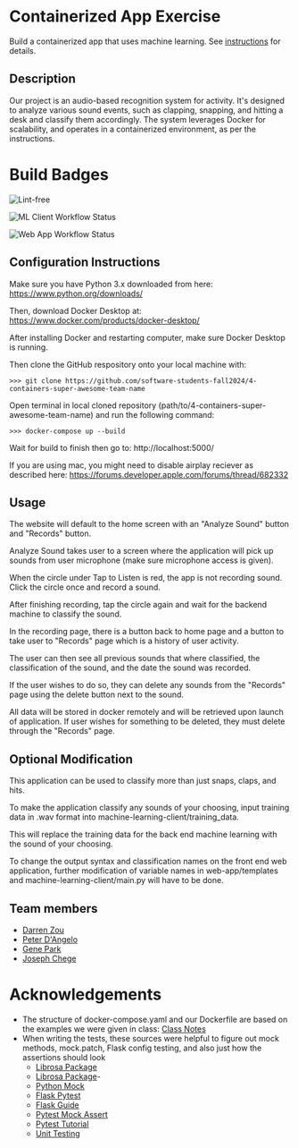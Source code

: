 # Containerized App Exercise

Build a containerized app that uses machine learning. See [instructions](./instructions.md) for details.

## Description

Our project is an audio-based recognition system for activity. It's designed to analyze various sound events, such as clapping, snapping, and hitting a desk and classify them accordingly. The system leverages Docker for scalability, and operates in a containerized environment, as per the instructions.

# Build Badges

![Lint-free](https://github.com/nyu-software-engineering/containerized-app-exercise/actions/workflows/lint.yml/badge.svg)

![ML Client Workflow Status](https://github.com/software-students-fall2024/4-containers-super-awesome-team-name/actions/workflows/ml_client.yml/badge.svg?branch=main)

![Web App Workflow Status](https://github.com/software-students-fall2024/4-containers-super-awesome-team-name/actions/workflows/web_app.yml/badge.svg?branch=main)

## Configuration Instructions

Make sure you have Python 3.x downloaded from here:
https://www.python.org/downloads/

Then, download Docker Desktop at:
https://www.docker.com/products/docker-desktop/

After installing Docker and restarting computer, make sure Docker Desktop is running.

Then clone the GitHub respository onto your local machine with:

```
>>> git clone https://github.com/software-students-fall2024/4-containers-super-awesome-team-name
```

Open terminal in local cloned repository (path/to/4-containers-super-awesome-team-name) and run the following command:
```
>>> docker-compose up --build
```

Wait for build to finish then go to:
http://localhost:5000/

If you are using mac, you might need to disable airplay reciever as described here:
https://forums.developer.apple.com/forums/thread/682332

## Usage

The website will default to the home screen with an "Analyze Sound" button and "Records" button.

Analyze Sound takes user to a screen where the application will pick up sounds from user microphone (make sure microphone access is given).

When the circle under Tap to Listen is red, the app is not recording sound. Click the circle once and record a sound.

After finishing recording, tap the circle again and wait for the backend machine to classify the sound.

In the recording page, there is a button back to home page and a button to take user to "Records" page which is a history of user activity.

The user can then see all previous sounds that where classified, the classification of the sound, and the date the sound was recorded.

If the user wishes to do so, they can delete any sounds from the "Records" page using the delete button next to the sound.

All data will be stored in docker remotely and will be retrieved upon launch of application. If user wishes for something to be deleted, they must delete through the "Records" page.

## Optional Modification

This application can be used to classify more than just snaps, claps, and hits. 

To make the application classify any sounds of your choosing, input training data in .wav format into machine-learning-client/training_data. 

This will replace the training data for the back end machine learning with the sound of your choosing. 

To change the output syntax and classification names on the front end web application, further modification of variable names in web-app/templates and machine-learning-client/main.py will have to be done.

## Team members

- [Darren Zou](https://github.com/darrenzou)
- [Peter D'Angelo](https://github.com/dangelo729)
- [Gene Park](https://github.com/geneparkmcs)
- [Joseph Chege](https://github.com/JosephChege4)

# Acknowledgements

- The structure of docker-compose.yaml and our Dockerfile are based on the examples we were given in class: [Class Notes](https://knowledge.kitchen/content/courses/software-engineering/notes/containers/)
- When writing the tests, these sources were helpful to figure out mock methods, mock.patch, Flask config testing, and also just how the assertions should look 
    - [Librosa Package](https://librosa.org/doc/0.8.1/index.html#id1)
    - [Librosa Package](https://discuss.pytorch.org/t/mfcc-extracterted-by-librosa-pytorch/161180)-
    - [Python Mock](https://realpython.com/python-mock-library/)
    - [Flask Pytest](https://testdriven.io/blog/flask-pytest/)
    - [Flask Guide](https://flask.palletsprojects.com/en/stable)
    - [Pytest Mock Assert](https://pytest-with-eric.com/mocking/pytest-mock-assert-called/)
    - [Pytest Tutorial](https://www.geeksforgeeks.org/pytest-tutorial-testing-python-application-using-pytest/)
    - [Unit Testing](https://www.skillreactor.io/learn/unit-testing-in-backend-development/unit-testing-in-python-with-flask-and-pytest)